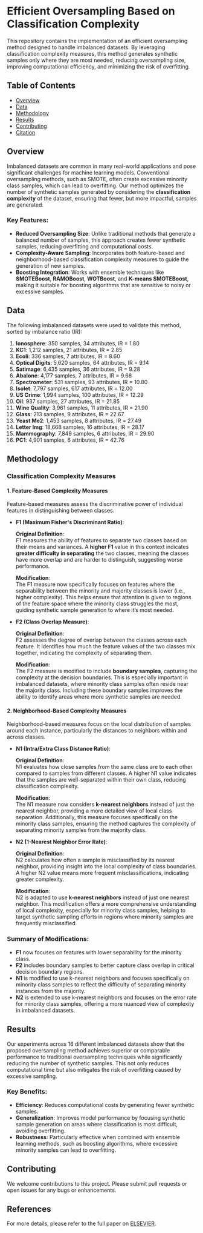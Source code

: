 # Efficient Oversampling Based on Classification Complexity

This repository contains the implementation of an efficient oversampling method designed to handle imbalanced datasets. By leveraging classification complexity measures, this method generates synthetic samples only where they are most needed, reducing oversampling size, improving computational efficiency, and minimizing the risk of overfitting.

## Table of Contents
- [Overview](#overview)
- [Data](#data)
- [Methodology](#methodology)
- [Results](#results)
- [Contributing](#contributing)
- [Citation](#citation)

## Overview
Imbalanced datasets are common in many real-world applications and pose significant challenges for machine learning models. Conventional oversampling methods, such as SMOTE, often create excessive minority class samples, which can lead to overfitting. Our method optimizes the number of synthetic samples generated by considering the **classification complexity** of the dataset, ensuring that fewer, but more impactful, samples are generated.

### Key Features:
- **Reduced Oversampling Size**: Unlike traditional methods that generate a balanced number of samples, this approach creates fewer synthetic samples, reducing overfitting and computational costs.
- **Complexity-Aware Sampling**: Incorporates both feature-based and neighborhood-based classification complexity measures to guide the generation of new samples.
- **Boosting Integration**: Works with ensemble techniques like **SMOTEBoost**, **RAMOBoost**, **WOTBoost**, and **K-means SMOTEBoost**, making it suitable for boosting algorithms that are sensitive to noisy or excessive samples.

## Data
The following imbalanced datasets were used to validate this method, sorted by imbalance ratio (IR):

1. **Ionosphere**: 350 samples, 34 attributes, IR = 1.80
2. **KC1**: 1,212 samples, 21 attributes, IR = 2.85
3. **Ecoli**: 336 samples, 7 attributes, IR = 8.60
4. **Optical Digits**: 5,620 samples, 64 attributes, IR = 9.14
5. **Satimage**: 6,435 samples, 36 attributes, IR = 9.28
6. **Abalone**: 4,177 samples, 7 attributes, IR = 9.68
7. **Spectrometer**: 531 samples, 93 attributes, IR = 10.80
8. **Isolet**: 7,797 samples, 617 attributes, IR = 12.00
9. **US Crime**: 1,994 samples, 100 attributes, IR = 12.29
10. **Oil**: 937 samples, 27 attributes, IR = 21.85
11. **Wine Quality**: 3,961 samples, 11 attributes, IR = 21.90
12. **Glass**: 213 samples, 9 attributes, IR = 22.67
13. **Yeast Me2**: 1,453 samples, 8 attributes, IR = 27.49
14. **Letter Img**: 18,668 samples, 16 attributes, IR = 28.17
15. **Mammography**: 7,849 samples, 6 attributes, IR = 29.90
16. **PC1**: 4,901 samples, 6 attributes, IR = 42.76


## Methodology

### Classification Complexity Measures

#### 1. **Feature-Based Complexity Measures**

Feature-based measures assess the discriminative power of individual features in distinguishing between classes.

- **F1 (Maximum Fisher's Discriminant Ratio)**:

  **Original Definition**:  
  F1 measures the ability of features to separate two classes based on their means and variances. A **higher F1** value in this context indicates **greater difficulty in separating** the two classes, meaning the classes have more overlap and are harder to distinguish, suggesting worse performance.
  
  **Modification**:  
  The F1 measure now specifically focuses on features where the separability between the minority and majority classes is lower (i.e., higher complexity). This helps ensure that attention is given to regions of the feature space where the minority class struggles the most, guiding synthetic sample generation to where it’s most needed.
- **F2 (Class Overlap Measure)**:

  **Original Definition**:  
  F2 assesses the degree of overlap between the classes across each feature. It identifies how much the feature values of the two classes mix together, indicating the complexity of separating them.

  **Modification**:  
  The F2 measure is modified to include **boundary samples**, capturing the complexity at the decision boundaries. This is especially important in imbalanced datasets, where minority class samples often reside near the majority class. Including these boundary samples improves the ability to identify areas where more synthetic samples are needed.

#### 2. **Neighborhood-Based Complexity Measures**

Neighborhood-based measures focus on the local distribution of samples around each instance, particularly the distances to neighbors within and across classes.

- **N1 (Intra/Extra Class Distance Ratio)**:

  **Original Definition**:  
  N1 evaluates how close samples from the same class are to each other compared to samples from different classes. A higher N1 value indicates that the samples are well-separated within their own class, reducing classification complexity.

  **Modification**:  
  The N1 measure now considers **k-nearest neighbors** instead of just the nearest neighbor, providing a more detailed view of local class separation. Additionally, this measure focuses specifically on the minority class samples, ensuring the method captures the complexity of separating minority samples from the majority class.

- **N2 (1-Nearest Neighbor Error Rate)**:

  **Original Definition**:  
  N2 calculates how often a sample is misclassified by its nearest neighbor, providing insight into the local complexity of class boundaries. A higher N2 value means more frequent misclassifications, indicating greater complexity.

  **Modification**:  
  N2 is adapted to use **k-nearest neighbors** instead of just one nearest neighbor. This modification offers a more comprehensive understanding of local complexity, especially for minority class samples, helping to target synthetic sampling efforts in regions where minority samples are frequently misclassified.

### Summary of Modifications:

- **F1** now focuses on features with lower separability for the minority class.
- **F2** includes boundary samples to better capture class overlap in critical decision boundary regions.
- **N1** is modified to use k-nearest neighbors and focuses specifically on minority class samples to reflect the difficulty of separating minority instances from the majority.
- **N2** is extended to use k-nearest neighbors and focuses on the error rate for minority class samples, offering a more nuanced view of complexity in imbalanced datasets.


## Results
Our experiments across 16 different imbalanced datasets show that the proposed oversampling method achieves superior or comparable performance to traditional oversampling techniques while significantly reducing the number of synthetic samples. This not only reduces computational time but also mitigates the risk of overfitting caused by excessive sampling.

### Key Benefits:
- **Efficiency**: Reduces computational costs by generating fewer synthetic samples.
- **Generalization**: Improves model performance by focusing synthetic sample generation on areas where classification is most difficult, avoiding overfitting.
- **Robustness**: Particularly effective when combined with ensemble learning methods, such as boosting algorithms, where excessive minority samples can lead to overfitting.

## Contributing

We welcome contributions to this project. Please submit pull requests or open issues for any bugs or enhancements.

## References
For more details, please refer to the full paper on [ELSEVIER](https://doi.org/10.1016/j.eswa.2021.115442).
